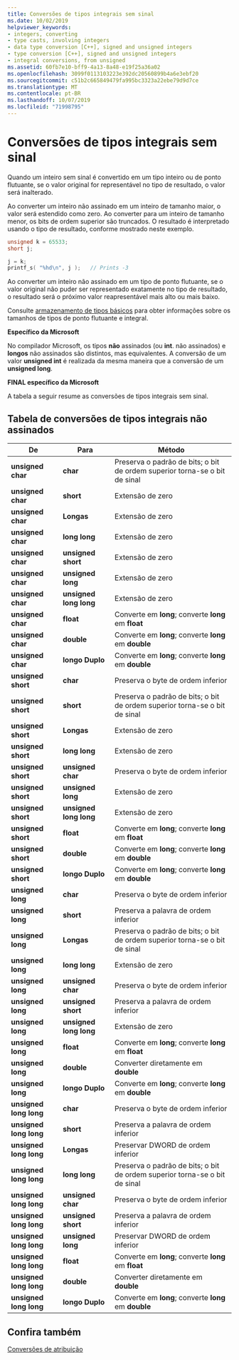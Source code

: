```yaml
---
title: Conversões de tipos integrais sem sinal
ms.date: 10/02/2019
helpviewer_keywords:
- integers, converting
- type casts, involving integers
- data type conversion [C++], signed and unsigned integers
- type conversion [C++], signed and unsigned integers
- integral conversions, from unsigned
ms.assetid: 60fb7e10-bff9-4a13-8a48-e19f25a36a02
ms.openlocfilehash: 3099f0113103223e392dc20560899b4a6e3ebf20
ms.sourcegitcommit: c51b2c665849479fa995bc3323a22ebe79d9d7ce
ms.translationtype: MT
ms.contentlocale: pt-BR
ms.lasthandoff: 10/07/2019
ms.locfileid: "71998795"
---
```

# <a name="conversions-from-unsigned-integral-types"></a>Conversões de tipos integrais sem sinal

Quando um inteiro sem sinal é convertido em um tipo inteiro ou de ponto flutuante, se o valor original for representável no tipo de resultado, o valor será inalterado.

Ao converter um inteiro não assinado em um inteiro de tamanho maior, o valor será estendido como zero. Ao converter para um inteiro de tamanho menor, os bits de ordem superior são truncados. O resultado é interpretado usando o tipo de resultado, conforme mostrado neste exemplo.

```C
unsigned k = 65533;
short j;

j = k;
printf_s( "%hd\n", j );   // Prints -3
```

Ao converter um inteiro não assinado em um tipo de ponto flutuante, se o valor original não puder ser representado exatamente no tipo de resultado, o resultado será o próximo valor reapresentável mais alto ou mais baixo.

Consulte [armazenamento de tipos básicos](../c-language/storage-of-basic-types.md) para obter informações sobre os tamanhos de tipos de ponto flutuante e integral.

**Específico da Microsoft**

No compilador Microsoft, os tipos **não** assinados (ou **int**. não assinados) e **longos** não assinados são distintos, mas equivalentes. A conversão de um valor **unsigned int** é realizada da mesma maneira que a conversão de um **unsigned long**.

**FINAL específico da Microsoft**

A tabela a seguir resume as conversões de tipos integrais sem sinal.

## <a name="table-of-conversions-from-unsigned-integral-types"></a>Tabela de conversões de tipos integrais não assinados

|De|Para|Método|
|----------|--------|------------|
|**unsigned char**|**char**|Preserva o padrão de bits; o bit de ordem superior torna-se o bit de sinal|
|**unsigned char**|**short**|Extensão de zero|
|**unsigned char**|**Longas**|Extensão de zero|
|**unsigned char**|**long long**|Extensão de zero|
|**unsigned char**|**unsigned short**|Extensão de zero|
|**unsigned char**|**unsigned long**|Extensão de zero|
|**unsigned char**|**unsigned long long**|Extensão de zero|
|**unsigned char**|**float**|Converte em **long**; converte **long** em **float**|
|**unsigned char**|**double**|Converte em **long**; converte **long** em **double**|
|**unsigned char**|**longo Duplo**|Converte em **long**; converte **long** em **double**|
|**unsigned short**|**char**|Preserva o byte de ordem inferior|
|**unsigned short**|**short**|Preserva o padrão de bits; o bit de ordem superior torna-se o bit de sinal|
|**unsigned short**|**Longas**|Extensão de zero|
|**unsigned short**|**long long**|Extensão de zero|
|**unsigned short**|**unsigned char**|Preserva o byte de ordem inferior|
|**unsigned short**|**unsigned long**|Extensão de zero|
|**unsigned short**|**unsigned long long**|Extensão de zero|
|**unsigned short**|**float**|Converte em **long**; converte **long** em **float**|
|**unsigned short**|**double**|Converte em **long**; converte **long** em **double**|
|**unsigned short**|**longo Duplo**|Converte em **long**; converte **long** em **double**|
|**unsigned long**|**char**|Preserva o byte de ordem inferior|
|**unsigned long**|**short**|Preserva a palavra de ordem inferior|
|**unsigned long**|**Longas**|Preserva o padrão de bits; o bit de ordem superior torna-se o bit de sinal|
|**unsigned long**|**long long**|Extensão de zero|
|**unsigned long**|**unsigned char**|Preserva o byte de ordem inferior|
|**unsigned long**|**unsigned short**|Preserva a palavra de ordem inferior|
|**unsigned long**|**unsigned long long**|Extensão de zero|
|**unsigned long**|**float**|Converte em **long**; converte **long** em **float**|
|**unsigned long**|**double**|Converter diretamente em **double**|
|**unsigned long**|**longo Duplo**|Converte em **long**; converte **long** em **double**|
|**unsigned long long**|**char**|Preserva o byte de ordem inferior|
|**unsigned long long**|**short**|Preserva a palavra de ordem inferior|
|**unsigned long long**|**Longas**|Preservar DWORD de ordem inferior|
|**unsigned long long**|**long long**|Preserva o padrão de bits; o bit de ordem superior torna-se o bit de sinal|
|**unsigned long long**|**unsigned char**|Preserva o byte de ordem inferior|
|**unsigned long long**|**unsigned short**|Preserva a palavra de ordem inferior|
|**unsigned long long**|**unsigned long**|Preservar DWORD de ordem inferior|
|**unsigned long long**|**float**|Converte em **long**; converte **long** em **float**|
|**unsigned long long**|**double**|Converter diretamente em **double**|
|**unsigned long long**|**longo Duplo**|Converte em **long**; converte **long** em **double**|

## <a name="see-also"></a>Confira também

[Conversões de atribuição](../c-language/assignment-conversions.md)
